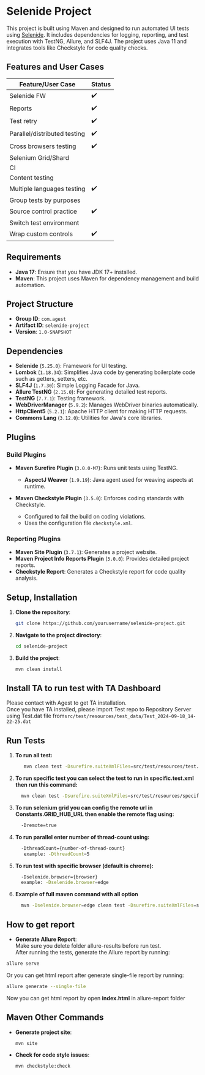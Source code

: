 # Selenide Project

This project is built using Maven and designed to run automated UI tests using [Selenide](https://selenide.org/). It
includes dependencies for logging, reporting, and test execution with TestNG, Allure, and SLF4J. The project uses Java
11 and integrates tools like Checkstyle for code quality checks.

## Features and User Cases

| Feature/User Case            | Status |
|------------------------------|--------|
| Selenide FW                  | ✔️     |
| Reports                      | ✔️     |
| Test retry                   | ✔️     |
| Parallel/distributed testing | ✔️     |
| Cross browsers testing       | ✔️     |
| Selenium Grid/Shard          |        |
| CI                           |        |
| Content testing              |        |
| Multiple languages testing   | ✔️     |
| Group tests by purposes      |        |
| Source control practice      | ✔️     |
| Switch test environment      |        |
| Wrap custom controls         | ✔️     |

## Requirements

- **Java 17**: Ensure that you have JDK 17+ installed.
- **Maven**: This project uses Maven for dependency management and build automation.

## Project Structure

- **Group ID**: `com.agest`
- **Artifact ID**: `selenide-project`
- **Version**: `1.0-SNAPSHOT`

## Dependencies

- **Selenide** (`5.25.0`): Framework for UI testing.
- **Lombok** (`1.18.34`): Simplifies Java code by generating boilerplate code such as getters, setters, etc.
- **SLF4J** (`1.7.30`): Simple Logging Facade for Java.
- **Allure TestNG** (`2.15.0`): For generating detailed test reports.
- **TestNG** (`7.7.1`): Testing framework.
- **WebDriverManager** (`5.9.2`): Manages WebDriver binaries automatically.
- **HttpClient5** (`5.2.1`): Apache HTTP client for making HTTP requests.
- **Commons Lang** (`3.12.0`): Utilities for Java's core libraries.

## Plugins

### Build Plugins

- **Maven Surefire Plugin** (`3.0.0-M7`): Runs unit tests using TestNG.
    - **AspectJ Weaver** (`1.9.19`): Java agent used for weaving aspects at runtime.

- **Maven Checkstyle Plugin** (`3.5.0`): Enforces coding standards with Checkstyle.
    - Configured to fail the build on coding violations.
    - Uses the configuration file `checkstyle.xml`.

### Reporting Plugins

- **Maven Site Plugin** (`3.7.1`): Generates a project website.
- **Maven Project Info Reports Plugin** (`3.0.0`): Provides detailed project reports.
- **Checkstyle Report**: Generates a Checkstyle report for code quality analysis.

## Setup, Installation

1. **Clone the repository**:
    ```bash
    git clone https://github.com/yourusername/selenide-project.git
    ```

2. **Navigate to the project directory**:
    ```bash
    cd selenide-project
    ```

3. **Build the project**:
    ```bash
    mvn clean install
    ```

## Install TA to run test with TA Dashboard

Please contact with Agest to get TA installation. <br>
Once you have TA installed, please import Test repo to Repository Server using Test.dat file
from`src/test/resources/test_data/Test_2024-09-18_14-22-25.dat`

## Run Tests

1. **To run all test:**
   ```bash
      mvn clean test -Dsurefire.suiteXmlFiles=src/test/resources/test.xml
   ```
2. **To run specific test you can select the test to run in specific.test.xml then run this command:**
   ```bash
     mvn clean test -Dsurefire.suiteXmlFiles=src/test/resources/specific.test.xml
   ```
3. **To run selenium grid you can config the remote url in Constants.GRID_HUB_URL then enable the remote flag using:**
   ```bash
     -Dremote=true
   ```
4. **To run parallel enter number of thread-count using:**
   ```bash
     -DthreadCount={number-of-thread-count} 
      example: -DthreadCount=5
   ```
5. **To run test with specific browser (default is chrome):**
    ```bash
      -Dselenide.browser={browser}
      example: -Dselenide.browser=edge
    ```

5. **Example of full maven command with all option**
    ```bash
      mvn -Dselenide.browser=edge clean test -Dsurefire.suiteXmlFiles=src/test/resources/grid.test.xml -Dremote=true -DthreadCount=4
    ```

## How to get report

- **Generate Allure Report**:
  <br>
  Make sure you delete folder allure-results before run test.
  <br>
  After running the tests, generate the Allure report by running:

```bash
allure serve
```

Or you can get html report after generate single-file report by running:

```bash
allure generate --single-file
```

Now you can get html report by open <b>index.html</b> in allure-report folder

## Maven Other Commands

- **Generate project site**:
    ```bash
    mvn site
    ```

- **Check for code style issues**:
    ```bash
    mvn checkstyle:check
    ```

